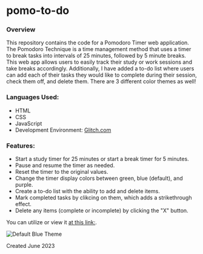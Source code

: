 # pomo-to-do

### Overview

This repository contains the code for a Pomodoro Timer web application. The Pomodoro Technique is a time management method that uses a timer to break tasks into intervals of 25 minutes, followed by 5 minute breaks. This web app allows users to easily track their study or work sessions and take breaks accordingly. Additionally, I have added a to-do list where users can add each of their tasks they would like to complete during their session, check them off, and delete them. There are 3 different color themes as well!

### Languages Used:
- HTML
- CSS
- JavaScript
- Development Environment: [Glitch.com](Glitch.com)

### Features:
- Start a study timer for 25 minutes or start a break timer for 5 minutes.
- Pause and resume the timer as needed.
- Reset the timer to the original values.
- Change the timer display colors between green, blue (default), and purple.
- Create a to-do list with the ability to add and delete items.
- Mark completed tasks by clikcing on them, which adds a strikethrough effect.
- Delete any items (complete or incomplete) by clicking the "X" button.

You can utilize or view it [at this link:](https://pomo-to-do.glitch.me).

![Default Blue Theme](https://cdn.glitch.global/b29dd3df-e938-4d03-84fc-259d988ad64d/Screenshot%202023-09-19%20at%2010.43.32%20PM.png?v=1695188617116)

Created June 2023


